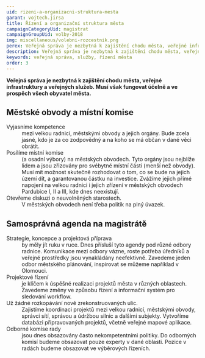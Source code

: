 ```yaml
---
uid: rizeni-a-organizacni-struktura-mesta
garant: vojtech.jirsa
title: Řízení a organizační struktura města
campaignCategoryUid: magistrat
campaignGroupUid: volby-2018
img: miscellaneous/volebni-rozcestnik.png
perex: Veřejná správa je nezbytná k zajištění chodu města, veřejné infrastruktury a veřejných služeb. Musí však fungovat účelně a ve prospěch všech obyvatel města.
description: Veřejná správa je nezbytná k zajištění chodu města, veřejné infrastruktury a veřejných služeb. Musí však fungovat účelně a ve prospěch všech obyvatel města.
keywords: veřejná správa, služby, řízení města
order: 3
---
```


**Veřejná správa je nezbytná k zajištění chodu města, veřejné infrastruktury a veřejných služeb. Musí však fungovat účelně a ve prospěch všech obyvatel města.**

## Městské obvody a místní komise

<dl class="c-program-key-point-list">
    <dt>Vyjasníme kompetence</dt>
    <dd>mezi velkou radnicí, městskými obvody a jejich orgány. Bude zcela jasné, kdo je za co zodpovědný a na koho se má občan v dané věci obrátit.</dd>
    <dt>Posílíme místní komise</dt>
    <dd>(a osadní výbory) na městských obvodech. Tyto orgány jsou nejblíže lidem a jsou zřizovány pro svébytné místní části (menší než obvody). Musí mít možnost skutečně rozhodovat o tom, co se bude na jejich území dít, a garantovanou částku na investice. Zvážíme jejich přímé napojení na velkou radnici i jejich zřízení v městských obvodech Pardubice I, II a III, kde dnes neexistují.</dd>
    <dt>Otevřeme diskuzi o neuvolněných starostech.</dt>
    <dd>V městských obvodech není třeba politik na plný úvazek.</dd>
</dl>

## Samosprávná agenda na magistrátě

<dl class="c-program-key-point-list">
    <dt>Strategie, koncepce a projektová příprava</dt>
    <dd>by měly jít ruku v ruce. Dnes přísluší tyto agendy pod různé odbory radnice. Komunikace mezi odbory vázne, roste potřeba úředníků a veřejné prostředky jsou vynakládány neefektivně. Zavedeme jeden odbor městského plánování, inspirovat se můžeme například v Olomouci.</dd>
    <dt>Projektové řízení</dt>
    <dd>je klíčem k úspěšné realizaci projektů města v různých oblastech. Zavedeme změny ve způsobu řízení a informační systém pro sledování workflow.</dd>
    <dt>Už žádné rozkopávání nově zrekonstruovaných ulic.</dt>
    <dd>Zajistíme koordinaci projektů mezi velkou radnicí, městskými obvody, správci sítí, správou a údržbou silnic a dalšími subjekty. Vytvoříme databázi připravovaných projektů, včetně veřejné mapové aplikace.</dd>
    <dt>Odborné komise rady</dt>
    <dd>jsou dnes obsazovány často nekompetentními politiky. Do odborných komisí budeme obsazovat pouze experty v dané oblasti. Pozice v radách budeme obsazovat ve výběrových řízeních.</dd>
</dl>

